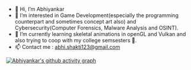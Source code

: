 - 👋 Hi, I’m Abhiyankar
- 👀 I’m interested in Game Development(especially the programming counterpart and sometimes concept art also) and 
      Cybersecurity(Computer Forensics, Malware Analysis and OSINT).
- 🌱 I’m currently learning skeletal animations in openGL and Vulkan and also trying to coop with my college semsesters 🤞.
- 📫 Contact me : abhi.shakti123@gmail.com

[![Abhiyankar's github activity graph](https://activity-graph.herokuapp.com/graph?username=Abhiyankar&theme=react-dark)](https://github.com/Abhiyankar/github-readme-activity-graph)
